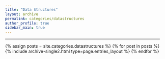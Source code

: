 ```yaml
---
title: "Data Structures"
layout: archive
permalink: categories/datastructures
author_profile: true
sidebar_main: true
---
```


<!-- 공백이 포함되어 있는 카테고리 이름의 경우 site.categories.['a b c'] 이런식으로! -->

***

{% assign posts = site.categories.datastructures %}
{% for post in posts %} {% include archive-single2.html type=page.entries_layout %} {% endfor %}
